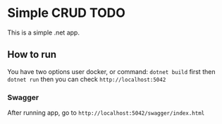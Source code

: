 # Simple CRUD TODO 
This is a simple .net app. 

## How to run
You have two options user docker, or command:
```dotnet build``` first then ```dotnet run```
then you can check ```http://localhost:5042```


### Swagger
After running app, go to ```http://localhost:5042/swagger/index.html```